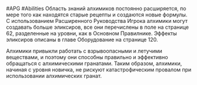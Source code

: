 #APG #Abilities
Область знаний алхимиков постоянно расширяется, по мере того как находятся старые рецепты и создаются новые формулы. С использованием Расширенного Руководства Игрока алхимики могут создавать больше эликсиров, все они перечислены в поле на странице 62, разделенные на уровни, как в Основном Правилнике. Эффекты эликсиров описаны в главе Оборудование на странице 120. 

Алхимики привыкли работать с взрывоопасными и летучими веществами, и поэтому они способны правильно и эффективно обращаться с алхимическими гранатами. Таким образом, алхимики, начиная с уровня новичка, не рискуют катастрофическим провалом при использовании алхимических гранат. 